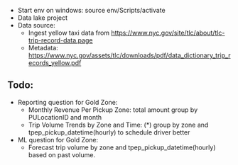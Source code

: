 - Start env on windows: source env/Scripts/activate
- Data lake project
- Data source:
  - Ingest yellow taxi data from https://www.nyc.gov/site/tlc/about/tlc-trip-record-data.page
  - Metadata: https://www.nyc.gov/assets/tlc/downloads/pdf/data_dictionary_trip_records_yellow.pdf

## Todo:

- Reporting question for Gold Zone:
  - Monthly Revenue Per Pickup Zone: total amount group by PULocationID and month
  - Trip Volume Trends by Zone and Time: (*) group by zone and tpep_pickup_datetime(hourly) to schedule driver better
- ML question for Gold Zone: 
  - Forecast trip volume by zone and tpep_pickup_datetime(hourly) based on past volume.
